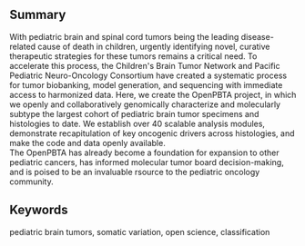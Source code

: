 ## Summary
<!-- The summary is a single paragraph no longer than 150 words. An effective summary includes the following elements: (1) a brief background of the question that avoids statements about how a process is not well understood; (2) a description of the results and approaches/model systems framed in the context of their conceptual interest; and (3) an indication of the broader significance of the work. We discourage novelty claims (e.g., use of the word “novel”) because they are overused, tend not to add meaning, and are difficult to verify. Please do not include references in the summary. -->
With pediatric brain and spinal cord tumors being the leading disease-related cause of death in children, urgently identifying novel, curative therapeutic strategies for these tumors remains a critical need.
To accelerate this process, the Children's Brain Tumor Network and Pacific Pediatric Neuro-Oncology Consortium have created a systematic process for tumor biobanking, model generation, and sequencing with immediate access to harmonized data.
Here, we create the OpenPBTA project, in which we openly and collaboratively genomically characterize and molecularly subtype the largest cohort of pediatric brain tumor specimens and histologies to date.
We establish over 40 scalable analysis modules, demonstrate recapitulation of key oncogenic drivers across histologies, and make the code and data openly available.  
The OpenPBTA has already become a foundation for expansion to other pediatric cancers, has informed molecular tumor board decision-making, and is poised to be an invaluable rsource to the pediatric oncology community. 

## Keywords
<!-- We encourage you to include up to ten keywords with your paper. These keywords will be associated with your paper on Cell Press platforms and on PubMed. These keywords should be listed in the manuscript after the summary, separated by commas. -->
pediatric brain tumors, somatic variation, open science, classification  


